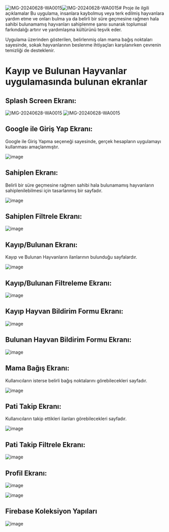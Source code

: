 ![IMG-20240628-WA0015](https://github.com/nnurrs/Kayip_Bulunan_Hayvanlar_App--Flutter/assets/96475696/02cc261e-dc0b-463e-aca6-e8e3cbbb4753)![IMG-20240628-WA0015](https://github.com/nnurrs/Kayip_Bulunan_Hayvanlar_App--Flutter/assets/96475696/02cc261e-dc0b-463e-aca6-e8e3cbbb4753)# Proje ile ilgili açıklamalar
Bu uygulama, insanlara kaybolmuş veya terk edilmiş hayvanlara yardım etme ve onları bulma ya da belirli bir süre geçmesine rağmen hala sahibi bulunamamış hayvanları sahiplenme şansı sunarak toplumsal farkındalığı artırır ve yardımlaşma kültürünü teşvik eder.

Uygulama üzerinden gösterilen, belirlenmiş olan mama bağış noktaları sayesinde, sokak hayvanlarının beslenme ihtiyaçları karşılanırken çevrenin temizliği de desteklenir.


# Kayıp ve Bulunan Hayvanlar uygulamasında bulunan ekranlar
## Splash Screen Ekranı:

![IMG-20240628-WA0015](https://github.com/nnurrs/Kayip_Bulunan_Hayvanlar_App--Flutter/assets/96475696/a3e07dad-791e-47d1-b330-445f5183c14d)
![IMG-20240628-WA0015](https://github.com/nnurrs/Kayip_Bulunan_Hayvanlar_App--Flutter/assets/96475696/a3e07dad-791e-47d1-b330-445f5183c14d)



## Google ile Giriş Yap Ekranı:

Google ile Giriş Yapma seçeneği sayesinde, gerçek hesapların uygulamayı kullanması amaçlanmıştır.


![image](https://github.com/nnurrs/Kayip_Bulunan_Hayvanlar_App--Flutter/assets/96475696/f4bfc822-5733-45d2-9ab9-cec95c033b4b)


## Sahiplen Ekranı:

Belirli bir süre geçmesine rağmen sahibi hala bulunamamış hayvanların sahiplenilebilmesi için tasarlanmış bir sayfadır.

![image](https://github.com/nnurrs/Kayip_Bulunan_Hayvanlar_App--Flutter/assets/96475696/da1f383c-84a6-4a60-87fb-56de12b5ff0f)


## Sahiplen Filtrele Ekranı:

![image](https://github.com/nnurrs/Kayip_Bulunan_Hayvanlar_App--Flutter/assets/96475696/04a92145-5393-4450-b47f-4d9c40ee6349)


## Kayıp/Bulunan Ekranı:

Kayıp ve Bulunan Hayvanların ilanlarının bulunduğu sayfalardır.

![image](https://github.com/nnurrs/Kayip_Bulunan_Hayvanlar_App--Flutter/assets/96475696/8c375984-86ad-4e13-8ce6-f09128b06f40)


## Kayıp/Bulunan Filtreleme Ekranı:

![image](https://github.com/nnurrs/Kayip_Bulunan_Hayvanlar_App--Flutter/assets/96475696/3c9c7603-ce50-47c7-bad7-3b2fdb621b8c)


## Kayıp Hayvan Bildirim Formu Ekranı:

![image](https://github.com/nnurrs/Kayip_Bulunan_Hayvanlar_App--Flutter/assets/96475696/b9215888-aba9-499b-8bd7-466d2d0a78e4)


## Bulunan Hayvan Bildirim Formu Ekranı:

![image](https://github.com/nnurrs/Kayip_Bulunan_Hayvanlar_App--Flutter/assets/96475696/4b3ce141-5d4e-468b-9bde-3b6fbacff303)


## Mama Bağış Ekranı:

Kullanıcıların isterse belirli bağış noktalarını görebilecekleri sayfadır.


![image](https://github.com/nnurrs/Kayip_Bulunan_Hayvanlar_App--Flutter/assets/96475696/7fd16b86-27a7-4e58-ae3d-3e3373c70724)


## Pati Takip Ekranı:

Kullanıcıların takip ettikleri ilanları görebilecekleri sayfadır.

![image](https://github.com/nnurrs/Kayip_Bulunan_Hayvanlar_App--Flutter/assets/96475696/661febe5-2b68-431f-a6dc-567be077f300)


## Pati Takip Filtrele Ekranı:

![image](https://github.com/nnurrs/Kayip_Bulunan_Hayvanlar_App--Flutter/assets/96475696/881cf0c4-ff85-407b-8fd8-58b51c61de26)


## Profil Ekranı:

![image](https://github.com/nnurrs/Kayip_Bulunan_Hayvanlar_App--Flutter/assets/96475696/7dfa545c-891e-4a77-9727-de9924439d5d)


![image](https://github.com/nnurrs/Kayip_Bulunan_Hayvanlar_App--Flutter/assets/96475696/4f76f721-7022-4333-ac1c-56933827c104)


## Firebase Koleksiyon Yapıları

![image](https://github.com/nnurrs/Kayip_Bulunan_Hayvanlar_App--Flutter/assets/96475696/4fcb815a-c8a3-4a41-970d-f13b07bd7fd9)




